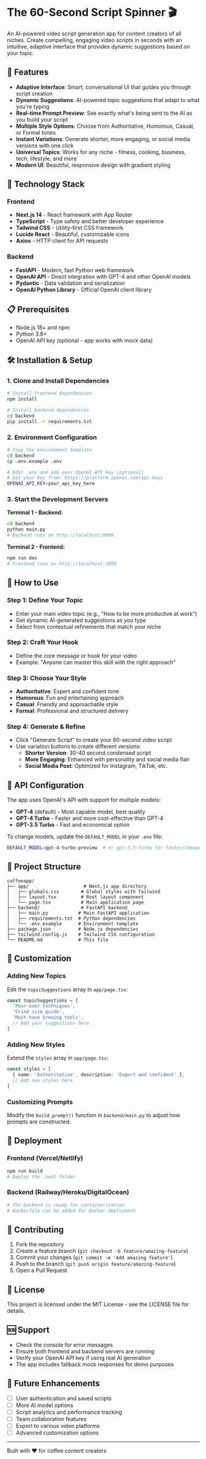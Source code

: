 # The 60-Second Script Spinner 🎬

An AI-powered video script generation app for content creators of all niches. Create compelling, engaging video scripts in seconds with an intuitive, adaptive interface that provides dynamic suggestions based on your topic.

## 🌟 Features

- **Adaptive Interface**: Smart, conversational UI that guides you through script creation
- **Dynamic Suggestions**: AI-powered topic suggestions that adapt to what you're typing
- **Real-time Prompt Preview**: See exactly what's being sent to the AI as you build your script
- **Multiple Style Options**: Choose from Authoritative, Humorous, Casual, or Formal tones
- **Instant Variations**: Generate shorter, more engaging, or social media versions with one click
- **Universal Topics**: Works for any niche - fitness, cooking, business, tech, lifestyle, and more
- **Modern UI**: Beautiful, responsive design with gradient styling

## 🚀 Technology Stack

### Frontend
- **Next.js 14** - React framework with App Router
- **TypeScript** - Type safety and better developer experience
- **Tailwind CSS** - Utility-first CSS framework
- **Lucide React** - Beautiful, customizable icons
- **Axios** - HTTP client for API requests

### Backend
- **FastAPI** - Modern, fast Python web framework
- **OpenAI API** - Direct integration with GPT-4 and other OpenAI models
- **Pydantic** - Data validation and serialization
- **OpenAI Python Library** - Official OpenAI client library

## 📋 Prerequisites

- Node.js 18+ and npm
- Python 3.8+
- OpenAI API key (optional - app works with mock data)

## 🛠️ Installation & Setup

### 1. Clone and Install Dependencies

```bash
# Install frontend dependencies
npm install

# Install backend dependencies
cd backend
pip install -r requirements.txt
```

### 2. Environment Configuration

```bash
# Copy the environment template
cd backend
cp .env.example .env

# Edit .env and add your OpenAI API key (optional)
# Get your key from: https://platform.openai.com/api-keys
OPENAI_API_KEY=your_api_key_here
```

### 3. Start the Development Servers

**Terminal 1 - Backend:**
```bash
cd backend
python main.py
# Backend runs on http://localhost:8000
```

**Terminal 2 - Frontend:**
```bash
npm run dev
# Frontend runs on http://localhost:3000
```

## 🎯 How to Use

### Step 1: Define Your Topic
- Enter your main video topic (e.g., "How to be more productive at work")
- Get dynamic AI-generated suggestions as you type
- Select from contextual refinements that match your niche

### Step 2: Craft Your Hook
- Define the core message or hook for your video
- Example: "Anyone can master this skill with the right approach"

### Step 3: Choose Your Style
- **Authoritative**: Expert and confident tone
- **Humorous**: Fun and entertaining approach
- **Casual**: Friendly and approachable style
- **Formal**: Professional and structured delivery

### Step 4: Generate & Refine
- Click "Generate Script" to create your 60-second video script
- Use variation buttons to create different versions:
  - **Shorter Version**: 30-40 second condensed script
  - **More Engaging**: Enhanced with personality and social media flair
  - **Social Media Post**: Optimized for Instagram, TikTok, etc.

## 🔧 API Configuration

The app uses OpenAI's API with support for multiple models:

- **GPT-4** (default) - Most capable model, best quality
- **GPT-4 Turbo** - Faster and more cost-effective than GPT-4
- **GPT-3.5 Turbo** - Fast and economical option

To change models, update the `DEFAULT_MODEL` in your `.env` file:
```bash
DEFAULT_MODEL=gpt-4-turbo-preview  # or gpt-3.5-turbo for faster/cheaper option
```

## 📁 Project Structure

```
coffeeapp/
├── app/                    # Next.js app directory
│   ├── globals.css        # Global styles with Tailwind
│   ├── layout.tsx         # Root layout component
│   └── page.tsx           # Main application page
├── backend/               # FastAPI backend
│   ├── main.py           # Main FastAPI application
│   ├── requirements.txt  # Python dependencies
│   └── .env.example      # Environment template
├── package.json          # Node.js dependencies
├── tailwind.config.js    # Tailwind CSS configuration
└── README.md             # This file
```

## 🎨 Customization

### Adding New Topics
Edit the `topicSuggestions` array in `app/page.tsx`:

```typescript
const topicSuggestions = [
  'Pour-over techniques',
  'Grind size guide',
  'Must-have brewing tools',
  // Add your suggestions here
]
```

### Adding New Styles
Extend the `styles` array in `app/page.tsx`:

```typescript
const styles = [
  { name: 'Authoritative', description: 'Expert and confident' },
  // Add new styles here
]
```

### Customizing Prompts
Modify the `build_prompt()` function in `backend/main.py` to adjust how prompts are constructed.

## 🚀 Deployment

### Frontend (Vercel/Netlify)
```bash
npm run build
# Deploy the .next folder
```

### Backend (Railway/Heroku/DigitalOcean)
```bash
# The backend is ready for containerization
# Dockerfile can be added for Docker deployment
```

## 🤝 Contributing

1. Fork the repository
2. Create a feature branch (`git checkout -b feature/amazing-feature`)
3. Commit your changes (`git commit -m 'Add amazing feature'`)
4. Push to the branch (`git push origin feature/amazing-feature`)
5. Open a Pull Request

## 📄 License

This project is licensed under the MIT License - see the LICENSE file for details.

## 🆘 Support

- Check the console for error messages
- Ensure both frontend and backend servers are running
- Verify your OpenAI API key if using real AI generation
- The app includes fallback mock responses for demo purposes

## 🔮 Future Enhancements

- [ ] User authentication and saved scripts
- [ ] More AI model options
- [ ] Script analytics and performance tracking
- [ ] Team collaboration features
- [ ] Export to various video platforms
- [ ] Advanced customization options

---

Built with ❤️ for coffee content creators
